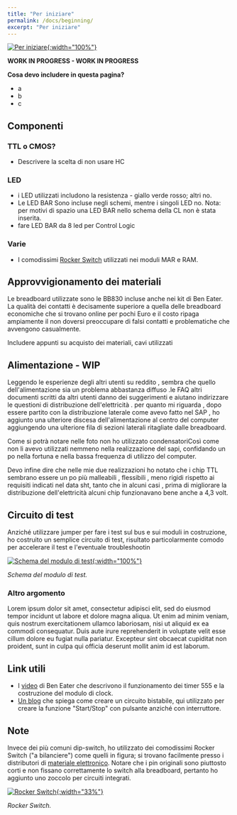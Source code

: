 ```yaml
---
title: "Per iniziare"
permalink: /docs/beginning/
excerpt: "Per iniziare"
---
```

[![Per iniziare](../../assets/ram/20-ram-beam.png "Per iniziare"){:width="100%"}](../../assets/ram/20-ram-beam.png)

**WORK IN PROGRESS - WORK IN PROGRESS**

**Cosa devo includere in questa pagina?**

- a
- b
- c

## Componenti

### TTL o CMOS?

- Descrivere la scelta di non usare HC

### LED

- i LED utilizzati includono la resistenza - giallo verde rosso; altri no.
- Le LED BAR Sono incluse negli schemi, mentre i singoli LED no. Nota: per motivi di spazio una LED BAR nello schema della CL non è stata inserita.
- fare LED BAR da 8 led per Control Logic

### Varie

- I comodissimi [Rocker Switch](../ram/#note) utilizzati nei moduli MAR e RAM.

## Approvvigionamento dei materiali

Le breadboard utilizzate sono le BB830 incluse anche nei kit di Ben Eater. La qualità dei contatti è decisamente superiore a quella delle breadboard economiche che si trovano online per pochi Euro e il costo ripaga ampiamente il non doversi preoccupare di falsi contatti e problematiche che avvengono casualmente.

Includere appunti su acquisto dei materiali, cavi utilizzati

## Alimentazione - WIP

Leggendo le esperienze degli altri utenti su reddito , sembra che quello dell'alimentazione sia un problema abbastanza diffuso .le FAQ altri documenti scritti da altri utenti danno dei suggerimenti e aiutano indirizzare le questioni di distribuzione dell'elettricità . per quanto mi riguarda , dopo essere partito con la distribuzione laterale come avevo fatto nel SAP , ho aggiunto una ulteriore discesa dell'alimentazione al centro del computer aggiungendo una ulteriore fila di sezioni laterali ritagliate dalle breadboard.

Come si potrà notare nelle foto non ho utilizzato condensatoriCosì come non li avevo utilizzati nemmeno nella realizzazione del sapi, confidando un po nella fortuna e nella bassa frequenza di utilizzo del computer.

Devo infine dire che nelle mie due realizzazioni ho notato che i chip TTL sembrano essere un po più malleabili , flessibili , meno rigidi rispetto ai requisiti indicati nel data sht, tanto che in alcuni casi , prima di migliorare la distribuzione dell'elettricità  alcuni chip funzionavano bene anche a 4,3 volt.

## Circuito di test

Anziché utilizzare jumper per fare i test sul bus e sui moduli in costruzione, ho costruito un semplice circuito di test, risultato particolarmente comodo per accelerare il test e l'eventuale troubleshootin

[![Schema del modulo di test](../../assets/varie/12-test-schema.png "Schema del modulo di test"){:width="100%"}](../../assets/varie/12-test-schema.png)

*Schema del modulo di test.*

### Altro argomento

Lorem ipsum dolor sit amet, consectetur adipisci elit, sed do eiusmod tempor incidunt ut labore et dolore magna aliqua. Ut enim ad minim veniam, quis nostrum exercitationem ullamco laboriosam, nisi ut aliquid ex ea commodi consequatur. Duis aute irure reprehenderit in voluptate velit esse cillum dolore eu fugiat nulla pariatur. Excepteur sint obcaecat cupiditat non proident, sunt in culpa qui officia deserunt mollit anim id est laborum.

## Link utili

- I <a href="https://eater.net/8bit/clock" target="_blank">video</a> di Ben Eater che descrivono il funzionamento dei timer 555 e la costruzione del modulo di clock.
- <a href="https://todbot.com/blog/2010/01/02/momentary-button-as-onoff-toggle-using-555/" target="_blank">Un blog</a> che spiega come creare un circuito bistabile, qui utilizzato per creare la funzione "Start/Stop" con pulsante anziché con interruttore.

## Note

Invece dei più comuni dip-switch, ho utilizzato dei comodissimi Rocker Switch ("a bilanciere") come quelli in figura; si trovano facilmente presso i distributori di [materiale elettronico](https://us.rs-online.com/product/te-connectivity/5435640-5/70156004/). Notare che i pin originali sono piuttosto corti e non fissano correttamente lo switch alla breadboard, pertanto ho aggiunto uno zoccolo per circuiti integrati.

[![Rocker Switch](../../assets/ram/20-ram-rocker.png "Rocker Switch"){:width="33%"}](../../assets/ram/20-ram-rocker.png)

*Rocker Switch.*
